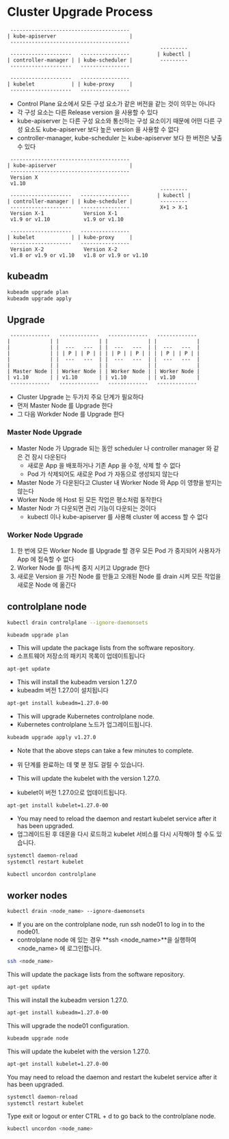 # Cluster Upgrade Process

```
 ---------------------------------------                     
| kube-apiserver                        |                    
 ---------------------------------------                     
                                                  ---------  
 --------------------   ----------------         | kubectl | 
| controller-manager | | kube-scheduler |         ---------  
 --------------------   ----------------                     
                                                             
 --------------------   ----------------                     
| kubelet            | | kube-proxy     |                    
 --------------------   ----------------                     
```

* Control Plane 요소에서 모든 구성 요소가 같은 버전을 같는 것이 의무는 아니다
* 각 구성 요소는 다른 Release version 을 사용할 수 있다
* kube-apiserver 는 다른 구성 요소와 통신하는 구성 요소이기 때문에 어떤 다른 구성 요소도 kube-apiserver 보다 높은 version 을 사용할 수 없다
* controller-manager, kube-scheduler 는 kube-apiserver 보다 한 버전은 낮출 수 있다

```
 ---------------------------------------                     
| kube-apiserver                        |                    
 ---------------------------------------                     
 Version X
 v1.10
                                                  ---------  
 --------------------   ----------------         | kubectl | 
| controller-manager | | kube-scheduler |         ---------  
 --------------------   ----------------          X+1 > X-1           
 Version X-1             Version X-1                         
 v1.9 or v1.10           v1.9 or v1.10
                                                             
 --------------------   ----------------                     
| kubelet            | | kube-proxy     |                    
 --------------------   ----------------                     
 Version X-2             Version X-2                                                
 v1.8 or v1.9 or v1.10   v1.8 or v1.9 or v1.10
```

## kubeadm

```bash
kubeadm upgrade plan
kubeadm upgrade apply
```

## Upgrade


```
 -------------   -------------   -------------   ------------- 
|             | |             | |             | |             |
|             | |  ---   ---  | |  ---   ---  | |  ---   ---  |
|             | | | P | | P | | | | P | | P | | | | P | | P | |
|             | |  ---   ---  | |  ---   ---  | |  ---   ---  |
|             | |             | |             | |             |
| Master Node | | Worker Node | | Worker Node | | Worker Node | 
| v1.10       | | v1.10       | | v1.10       | | v1.10       | 
 -------------   -------------   -------------   -------------  
```

* Cluster Upgrade 는 두가지 주요 단계가 필요하다
* 먼저 Master Node 를 Upgrade 한다
* 그 다음 Workder Node 를 Upgrade 한다

### Master Node Upgrade

* Master Node 가 Upgrade 되는 동안 scheduler 나 controller manager 와 같은 건 잠시 다운된다
    * 새로운 App 을 배포하거나 기존 App 을 수정, 삭제 할 수 없다
    * Pod 가 삭제되어도 새로운 Pod 가 자동으로 생성되지 않는다
* Master Node 가 다운된다고 Cluster 내 Worker Node 와 App 이 영향을 받지는 않는다
* Worker Node 에 Host 된 모든 작업은 평소처럼 동작한다
* Master Nodr 가 다운되면 관리 기능이 다운되는 것이다
    * kubectl 이나 kube-apiserver 를 사용해 cluster 에 access 할 수 없다

### Worker Node Upgrade

1. 한 번에 모든 Worker Node 를 Upgrade 할 경우 모든 Pod 가 중지되어 사용자가 App 에 접속할 수 없다
1. Worker Node 를 하나씩 중지 시키고 Upgrade 한다
1. 새로운 Version 을 가진 Node 를 만들고 오래된 Node 를 drain 시켜 모든 작업을 새로운 Node 에 옮긴다

## controlplane node

```bash
kubectl drain controlplane --ignore-daemonsets
```

```bash
kubeadm upgrade plan
```

* This will update the package lists from the software repository.
* 소프트웨어 저장소의 패키지 목록이 업데이트됩니다

```bash
apt-get update
```

* This will install the kubeadm version 1.27.0
* kubeadm 버전 1.27.0이 설치됩니다

```bash
apt-get install kubeadm=1.27.0-00
```

* This will upgrade Kubernetes controlplane node.
* Kubernetes controlplane 노드가 업그레이드됩니다.

```bash
kubeadm upgrade apply v1.27.0
```

* Note that the above steps can take a few minutes to complete.
* 위 단계를 완료하는 데 몇 분 정도 걸릴 수 있습니다.

* This will update the kubelet with the version 1.27.0.
* kubelet이 버전 1.27.0으로 업데이트됩니다.

```bash
apt-get install kubelet=1.27.0-00 
```

* You may need to reload the daemon and restart kubelet service after it has been upgraded.
* 업그레이드된 후 데몬을 다시 로드하고 kubelet 서비스를 다시 시작해야 할 수도 있습니다.

```bash
systemctl daemon-reload
systemctl restart kubelet
```

```bash
kubectl uncordon controlplane
```

## worker nodes

```bash
kubectl drain <node_name> --ignore-daemonsets
```

* If you are on the controlplane node, run ssh node01 to log in to the node01.
* controlplane node 에 있는 경우 **ssh <node_name>**을 실행하여 <node_name> 에 로그인합니다.

```bash
ssh <node_name>
```

This will update the package lists from the software repository.

```bash
apt-get update
```

This will install the kubeadm version 1.27.0.

```bash
apt-get install kubeadm=1.27.0-00
```

This will upgrade the node01 configuration.

```bash
kubeadm upgrade node
```

This will update the kubelet with the version 1.27.0.

```bash
apt-get install kubelet=1.27.0-00 
```

You may need to reload the daemon and restart the kubelet service after it has been upgraded.

```bash
systemctl daemon-reload
systemctl restart kubelet
```

Type exit or logout or enter CTRL + d to go back to the controlplane node.

```bash
kubectl uncordon <node_name>
```